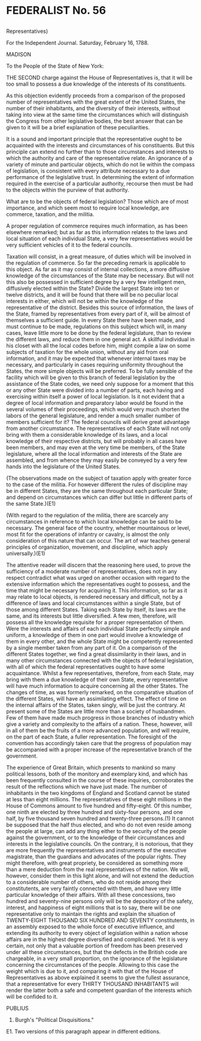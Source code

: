 # FEDERALIST No. 56
## 

Representatives)

For the Independent Journal. Saturday, February 16, 1788.

MADISON

To the People of the State of New York:

THE SECOND charge against the House of Representatives is, that it
will be too small to possess a due knowledge of the interests of its
constituents.

As this objection evidently proceeds from a comparison of the proposed
number of representatives with the great extent of the United States,
the number of their inhabitants, and the diversity of their interests,
without taking into view at the same time the circumstances which will
distinguish the Congress from other legislative bodies, the best
answer that can be given to it will be a brief explanation of these
peculiarities.

It is a sound and important principle that the representative ought to
be acquainted with the interests and circumstances of his constituents.
But this principle can extend no further than to those circumstances and
interests to which the authority and care of the representative relate.
An ignorance of a variety of minute and particular objects, which do
not lie within the compass of legislation, is consistent with every
attribute necessary to a due performance of the legislative trust. In
determining the extent of information required in the exercise of a
particular authority, recourse then must be had to the objects within
the purview of that authority.

What are to be the objects of federal legislation? Those which are of
most importance, and which seem most to require local knowledge, are
commerce, taxation, and the militia.

A proper regulation of commerce requires much information, as has been
elsewhere remarked; but as far as this information relates to the laws
and local situation of each individual State, a very few representatives
would be very sufficient vehicles of it to the federal councils.

Taxation will consist, in a great measure, of duties which will be
involved in the regulation of commerce. So far the preceding remark
is applicable to this object. As far as it may consist of internal
collections, a more diffusive knowledge of the circumstances of
the State may be necessary. But will not this also be possessed in
sufficient degree by a very few intelligent men, diffusively elected
within the State? Divide the largest State into ten or twelve districts,
and it will be found that there will be no peculiar local interests in
either, which will not be within the knowledge of the representative of
the district. Besides this source of information, the laws of the State,
framed by representatives from every part of it, will be almost of
themselves a sufficient guide. In every State there have been made, and
must continue to be made, regulations on this subject which will, in
many cases, leave little more to be done by the federal legislature,
than to review the different laws, and reduce them in one general act.
A skillful individual in his closet with all the local codes before him,
might compile a law on some subjects of taxation for the whole union,
without any aid from oral information, and it may be expected that
whenever internal taxes may be necessary, and particularly in cases
requiring uniformity throughout the States, the more simple objects will
be preferred. To be fully sensible of the facility which will be given
to this branch of federal legislation by the assistance of the State
codes, we need only suppose for a moment that this or any other State
were divided into a number of parts, each having and exercising within
itself a power of local legislation. Is it not evident that a degree of
local information and preparatory labor would be found in the several
volumes of their proceedings, which would very much shorten the labors
of the general legislature, and render a much smaller number of members
sufficient for it? The federal councils will derive great advantage from
another circumstance. The representatives of each State will not only
bring with them a considerable knowledge of its laws, and a local
knowledge of their respective districts, but will probably in all cases
have been members, and may even at the very time be members, of the
State legislature, where all the local information and interests of the
State are assembled, and from whence they may easily be conveyed by a
very few hands into the legislature of the United States.

(The observations made on the subject of taxation apply with greater
force to the case of the militia. For however different the rules of
discipline may be in different States, they are the same throughout
each particular State; and depend on circumstances which can differ but
little in different parts of the same State.)(E1)

(With regard to the regulation of the militia, there are scarcely any
circumstances in reference to which local knowledge can be said to
be necessary. The general face of the country, whether mountainous or
level, most fit for the operations of infantry or cavalry, is almost the
only consideration of this nature that can occur. The art of war teaches
general principles of organization, movement, and discipline, which
apply universally.)(E1)

The attentive reader will discern that the reasoning here used, to prove
the sufficiency of a moderate number of representatives, does not in any
respect contradict what was urged on another occasion with regard to the
extensive information which the representatives ought to possess, and
the time that might be necessary for acquiring it. This information,
so far as it may relate to local objects, is rendered necessary and
difficult, not by a difference of laws and local circumstances within a
single State, but of those among different States. Taking each State by
itself, its laws are the same, and its interests but little diversified.
A few men, therefore, will possess all the knowledge requisite for a
proper representation of them. Were the interests and affairs of each
individual State perfectly simple and uniform, a knowledge of them in
one part would involve a knowledge of them in every other, and the whole
State might be competently represented by a single member taken from any
part of it. On a comparison of the different States together, we find
a great dissimilarity in their laws, and in many other circumstances
connected with the objects of federal legislation, with all of which the
federal representatives ought to have some acquaintance. Whilst a few
representatives, therefore, from each State, may bring with them a
due knowledge of their own State, every representative will have much
information to acquire concerning all the other States. The changes
of time, as was formerly remarked, on the comparative situation of the
different States, will have an assimilating effect. The effect of time
on the internal affairs of the States, taken singly, will be just the
contrary. At present some of the States are little more than a society
of husbandmen. Few of them have made much progress in those branches of
industry which give a variety and complexity to the affairs of a nation.
These, however, will in all of them be the fruits of a more advanced
population, and will require, on the part of each State, a fuller
representation. The foresight of the convention has accordingly taken
care that the progress of population may be accompanied with a proper
increase of the representative branch of the government.

The experience of Great Britain, which presents to mankind so many
political lessons, both of the monitory and exemplary kind, and
which has been frequently consulted in the course of these inquiries,
corroborates the result of the reflections which we have just made. The
number of inhabitants in the two kingdoms of England and Scotland cannot
be stated at less than eight millions. The representatives of these
eight millions in the House of Commons amount to five hundred and
fifty-eight. Of this number, one ninth are elected by three hundred and
sixty-four persons, and one half, by five thousand seven hundred and
twenty-three persons.(1) It cannot be supposed that the half thus
elected, and who do not even reside among the people at large, can add
any thing either to the security of the people against the government,
or to the knowledge of their circumstances and interests in the
legislative councils. On the contrary, it is notorious, that they are
more frequently the representatives and instruments of the executive
magistrate, than the guardians and advocates of the popular rights. They
might therefore, with great propriety, be considered as something more
than a mere deduction from the real representatives of the nation. We
will, however, consider them in this light alone, and will not extend
the deduction to a considerable number of others, who do not reside
among their constitutents, are very faintly connected with them, and
have very little particular knowledge of their affairs. With all these
concessions, two hundred and seventy-nine persons only will be the
depository of the safety, interest, and happiness of eight millions that
is to say, there will be one representative only to maintain the rights
and explain the situation of TWENTY-EIGHT THOUSAND SIX HUNDRED AND
SEVENTY constitutents, in an assembly exposed to the whole force of
executive influence, and extending its authority to every object of
legislation within a nation whose affairs are in the highest degree
diversified and complicated. Yet it is very certain, not only that
a valuable portion of freedom has been preserved under all these
circumstances, but that the defects in the British code are chargeable,
in a very small proportion, on the ignorance of the legislature
concerning the circumstances of the people. Allowing to this case the
weight which is due to it, and comparing it with that of the House
of Representatives as above explained it seems to give the fullest
assurance, that a representative for every THIRTY THOUSAND INHABITANTS
will render the latter both a safe and competent guardian of the
interests which will be confided to it.

PUBLIUS

1. Burgh's "Political Disquisitions."

E1. Two versions of this paragraph appear in different editions.




